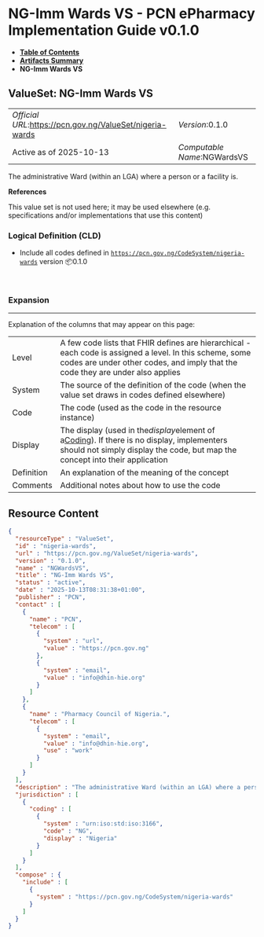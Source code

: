 # NG-Imm Wards VS - PCN ePharmacy Implementation Guide v0.1.0

* [**Table of Contents**](toc.md)
* [**Artifacts Summary**](artifacts.md)
* **NG-Imm Wards VS**

## ValueSet: NG-Imm Wards VS 

| | |
| :--- | :--- |
| *Official URL*:https://pcn.gov.ng/ValueSet/nigeria-wards | *Version*:0.1.0 |
| Active as of 2025-10-13 | *Computable Name*:NGWardsVS |

 
The administrative Ward (within an LGA) where a person or a facility is. 

 **References** 

This value set is not used here; it may be used elsewhere (e.g. specifications and/or implementations that use this content)

### Logical Definition (CLD)

* Include all codes defined in [`https://pcn.gov.ng/CodeSystem/nigeria-wards`](CodeSystem-nigeria-wards.md) version 📦0.1.0

 

### Expansion

-------

 Explanation of the columns that may appear on this page: 

| | |
| :--- | :--- |
| Level | A few code lists that FHIR defines are hierarchical - each code is assigned a level. In this scheme, some codes are under other codes, and imply that the code they are under also applies |
| System | The source of the definition of the code (when the value set draws in codes defined elsewhere) |
| Code | The code (used as the code in the resource instance) |
| Display | The display (used in the*display*element of a[Coding](http://hl7.org/fhir/R4/datatypes.html#Coding)). If there is no display, implementers should not simply display the code, but map the concept into their application |
| Definition | An explanation of the meaning of the concept |
| Comments | Additional notes about how to use the code |



## Resource Content

```json
{
  "resourceType" : "ValueSet",
  "id" : "nigeria-wards",
  "url" : "https://pcn.gov.ng/ValueSet/nigeria-wards",
  "version" : "0.1.0",
  "name" : "NGWardsVS",
  "title" : "NG-Imm Wards VS",
  "status" : "active",
  "date" : "2025-10-13T08:31:38+01:00",
  "publisher" : "PCN",
  "contact" : [
    {
      "name" : "PCN",
      "telecom" : [
        {
          "system" : "url",
          "value" : "https://pcn.gov.ng"
        },
        {
          "system" : "email",
          "value" : "info@dhin-hie.org"
        }
      ]
    },
    {
      "name" : "Pharmacy Council of Nigeria.",
      "telecom" : [
        {
          "system" : "email",
          "value" : "info@dhin-hie.org",
          "use" : "work"
        }
      ]
    }
  ],
  "description" : "The administrative Ward (within an LGA) where a person or a facility is.",
  "jurisdiction" : [
    {
      "coding" : [
        {
          "system" : "urn:iso:std:iso:3166",
          "code" : "NG",
          "display" : "Nigeria"
        }
      ]
    }
  ],
  "compose" : {
    "include" : [
      {
        "system" : "https://pcn.gov.ng/CodeSystem/nigeria-wards"
      }
    ]
  }
}

```
